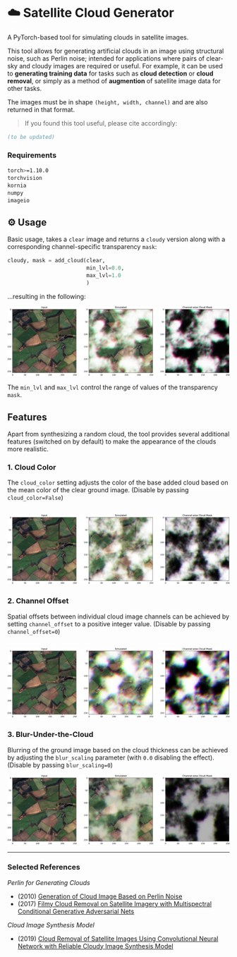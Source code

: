 # :cloud: Satellite Cloud Generator
A PyTorch-based tool for simulating clouds in satellite images.

This tool allows for generating artificial clouds in an image using structural noise, such as Perlin noise; intended for applications where pairs of clear-sky and cloudy images are required or useful.
For example, it can be used to **generating training data** for tasks such as **cloud detection** or **cloud removal**, or simply as a method of **augmention** of satellite image data for other tasks.

The images must be in shape `(height, width, channel)` and are also returned in that format.

> If you found this tool useful, please cite accordingly:
```bibtex
(to be updated)
```

### Requirements
```bash
torch>=1.10.0
torchvision
kornia
numpy
imageio
```

## :gear: Usage
Basic usage, takes a `clear` image and returns a `cloudy` version along with a corresponding channel-specific transparency `mask`:
```python
cloudy, mask = add_cloud(clear,
                         min_lvl=0.0,
                         max_lvl=1.0
                         )
```
...resulting in the following:

![Basic Example](imgs/thick_cloud.png)

The `min_lvl` and `max_lvl` control the range of values of the transparency `mask`.

## Features
Apart from synthesizing a random cloud, the tool provides several additional features (switched on by default) to make the appearance of the clouds more realistic.

### 1. Cloud Color
The `cloud_color` setting adjusts the color of the base added cloud based on the mean color of the clear ground image. (Disable by passing `cloud_color=False`)

![Cloud Color](imgs/cloud_color.png)
---
### 2. Channel Offset
Spatial offsets between individual cloud image channels can be achieved by setting `channel_offset` to a positive integer value. (Disable by passing `channel_offset=0`)

![Channel Offset](imgs/channel_offset.png)
---
### 3. Blur-Under-the-Cloud
Blurring of the ground image based on the cloud thickness can be achieved by adjusting the `blur_scaling` parameter (with `0.0` disabling the effect). (Disable by passing `blur_scaling=0`)

![Blur](imgs/back_blur.png)

---
### Selected References

*Perlin for Generating Clouds*
* (2010) [Generation of Cloud Image Based on Perlin Noise ](https://ieeexplore.ieee.org/document/5694143)
* (2017) [Filmy Cloud Removal on Satellite Imagery with Multispectral Conditional Generative Adversarial Nets](https://arxiv.org/abs/1710.04835)

*Cloud Image Synthesis Model*
* (2019) [Cloud Removal of Satellite Images Using Convolutional Neural Network with Reliable Cloudy Image Synthesis Model](https://ieeexplore.ieee.org/document/8803666)
